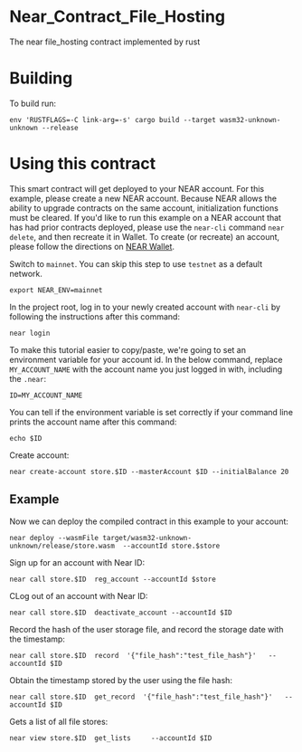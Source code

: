 # Near_Contract_File_Hosting
The near file_hosting contract implemented by rust

# Building

To build run:

```shell
env 'RUSTFLAGS=-C link-arg=-s' cargo build --target wasm32-unknown-unknown --release
```

# Using this contract

This smart contract will get deployed to your NEAR account. For this example, please create a new NEAR account. Because NEAR allows the ability to upgrade contracts on the same account, initialization functions must be cleared. If you'd like to run this example on a NEAR account that has had prior contracts deployed, please use the `near-cli` command `near delete`, and then recreate it in Wallet. To create (or recreate) an account, please follow the directions on [NEAR Wallet](https://wallet.near.org/).

Switch to `mainnet`. You can skip this step to use `testnet` as a default network.

```shell
export NEAR_ENV=mainnet
```

In the project root, log in to your newly created account with `near-cli` by following the instructions after this command:

```shell
near login
```

To make this tutorial easier to copy/paste, we're going to set an environment variable for your account id. In the below command, replace `MY_ACCOUNT_NAME` with the account name you just logged in with, including the `.near`:

```shell
ID=MY_ACCOUNT_NAME
```

You can tell if the environment variable is set correctly if your command line prints the account name after this command:

```shell
echo $ID
```

Create account:

```shell
near create-account store.$ID --masterAccount $ID --initialBalance 20
```

## Example

Now we can deploy the compiled contract in this example to your account:

```shell
near deploy --wasmFile target/wasm32-unknown-unknown/release/store.wasm  --accountId store.$store
```

Sign up for an account with Near ID:

```shell
near call store.$ID  reg_account --accountId $store
```

CLog out of an account with Near ID:

```shell
near call store.$ID  deactivate_account --accountId $ID
```

Record the hash of the user storage file, and record the storage date with the timestamp:

```shell
near call store.$ID  record  '{"file_hash":"test_file_hash"}'   --accountId $ID
```

Obtain the timestamp stored by the user using the file hash:

```shell
near call store.$ID  get_record  '{"file_hash":"test_file_hash"}'   --accountId $ID
```

Gets a list of all file stores:
```shell
near view store.$ID  get_lists     --accountId $ID
```

